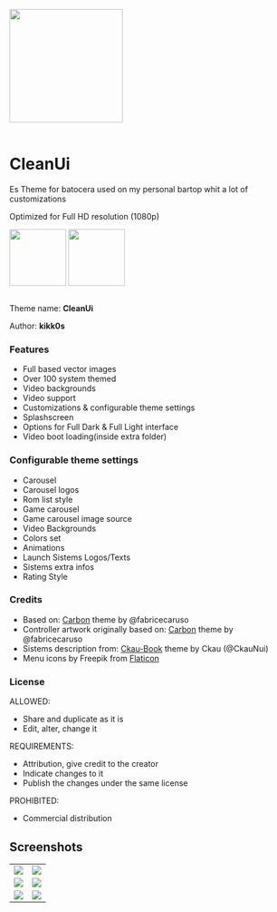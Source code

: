 <p>
<img align="center" width="200px" src="https://i.imgur.com/bVgyane.png">
<br/>
<br/>
</p>
<p>

# CleanUi

Es Theme for batocera used on my personal bartop whit a lot of customizations
  
Optimized for Full HD resolution (1080p)
  
<p>
<img align="center" width="100px" src="https://i.imgur.com/XQxGuT3.png">
<img align="center" width="100px" src="https://i.imgur.com/lHrt57P.png">
<br/>
<br/>
</p>
<p>

Theme name: __CleanUi__

Author: __kikk0s__


### Features

* Full based vector images
* Over 100 system themed
* Video backgrounds
* Video support
* Customizations & configurable theme settings
* Splashscreen
* Options for Full Dark & Full Light interface
* Video boot loading(inside extra folder)



### Configurable theme settings

* Carousel
* Carousel logos
* Rom list style
* Game carousel
* Game carousel image source
* Video Backgrounds
* Colors set
* Animations
* Launch Sistems Logos/Texts
* Sistems extra infos
* Rating Style

###  Credits

* Based on: [Carbon](https://github.com/fabricecaruso/es-theme-carbon) theme by @fabricecaruso
* Controller artwork originally based on: [Carbon](https://github.com/fabricecaruso/es-theme-carbon) theme by @fabricecaruso
* Sistems description from: [Ckau-Book](https://github.com/CkauNui/ckau-book) theme by Ckau (@CkauNui)
* Menu icons by Freepik from [Flaticon](https://www.flaticon.com/)

###  License
ALLOWED: 
- Share and duplicate as it is
- Edit, alter, change it

REQUIREMENTS:
- Attribution, give credit to the creator
- Indicate changes to it
- Publish the changes under the same license

PROHIBITED:
- Commercial distribution

## Screenshots

|                                    |                                    |
| :--------------------------------: | :--------------------------------: |
| ![](https://i.imgur.com/9YceSQw.png) | ![](https://i.imgur.com/TUVzJiK.png) | 
| ![](https://i.imgur.com/zFJmiyn.png) | ![](https://i.imgur.com/1gnJNJq.png) |
| ![](https://i.imgur.com/47K7vcp.png) | ![](https://i.imgur.com/qW7NExp.png) |

